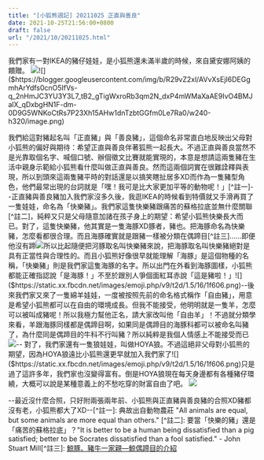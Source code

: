 ```yaml
---
title: "[小狐熊週記] 20211025 正直與善良"
date: 2021-10-25T21:56:00+0800
draft: false
url: "/2021/10/20211025.html"
---
```


我們家有一對IKEA的豬仔娃娃，是小狐熊還未滿半歲的時候，來自黛安娜阿姨的饋贈。
![]($https://blogger.googleusercontent.com/img/b/R29vZ2xl/AVvXsEiEj1_6ac6YRrEnagAaa4z8-czs3W8Lz8EkLDFOjssPk1yW9BPzRlDYhBVXQtZU9q2AezfwEmIz17zRQpBC5zEj94TZfcCo2VWiYvjf0VdvUhpbYddmo0b3Www_IP9k96V9bMnK7fsvakg/w240-h320/image.png)![]($https://blogger.googleusercontent.com/img/b/R29vZ2xl/AVvXsEjI6DEGgmhArYdfs0cnO5IfVs-q_2nHmJC3YU3Y3L7_tB2_gTigWxroRb3qm2N_dxP4mWMaXaAE9IvO4BMJalX_qDxbgHN1F-dm-0D9G5WNKoCtRs7P23Xh15AHw1dnTzbtGGfm0Le7Ra0/w240-h320/image.png)



我們給這對豬起名叫「正直豬」與「善良豬」，這個命名非常直白地反映出父母對小狐熊的偏好與期待：希望正直與善良伴著狐熊一起長大。不過正直與善良當然不是光靠取個名字、喊個口號、辦個徵文比賽就能實現的，本意是想請這兩隻豬在生活中親身示範給小狐熊看什麼叫做正直與善良。然而這兩個詞實在很難詮釋與表現，所以到頭來這兩隻豬平時的對話還是以搞笑瞎扯居多XD而作為一隻豬型角色，他們最常出現的台詞就是「嘿！我可是比大家更加平等的動物呢！」[^註一]--正直豬與善良豬加入我們家沒多久後，我逛IKEA的時候看到特價就又手滑再買了一隻娃娃，命名為「快樂豬」。我們家這隻快樂豬跟痛苦的蘇格拉底並無什麼關聯[^註二]，純粹又只是父母隨意加諸在孩子身上的期望：希望小狐熊快樂長大而已。對了，這隻快樂豬，他其實是一隻海豚XD豚者，豬也。把海豚命名為快樂豬，怎麼看都很合理。而且海豚確實就是跟豬一樣被分類在偶蹄目[^註三]……即便他沒有蹄![]($https://static.xx.fbcdn.net/images/emoji.php/v9/t2d/1.5/16/1f606.png)所以比起隨便把河豚取名叫快樂豬來說，把海豚取名叫快樂豬絕對是具有正當性與合理性的。而且小狐熊好像很早就能理解「海豚」是這個物種的名稱，「快樂豬」則是我們家這隻海豚的名字。所以出門在外看到海豚圖樣，小狐熊都能正確指認說「是海豚！」不至於跟別人爭個面紅耳赤說「這是豬啦！」![]($https://static.xx.fbcdn.net/images/emoji.php/v9/t2d/1.5/16/1f606.png)--後來我們家又來了一隻綿羊娃娃，一度被按照先前的命名格式稱作「自由豬」，用意是希望小狐熊都可以在自由的環境成長。但我不能接受，他明明就是一隻羊，怎麼可以被叫成豬呢！所以我極力幫他正名，請大家改叫他「自由羊」！不過就分類學來看，羊跟海豚同樣都是偶蹄目啊，如果同是偶蹄目的海豚科都可以被命名叫豬了，為什麼同是偶蹄目的牛科不行叫豬？所以純粹是我個人情感上不能接受而已![]($https://static.xx.fbcdn.net/images/emoji.php/v9/t2d/1.5/16/1f606.png)-- 對了，我們家還有一隻狼娃娃，叫做HOYA狼。不過這絕非父母對小狐熊的期望，因為HOYA狼遠比小狐熊還更早就加入我們家了![]($https://static.xx.fbcdn.net/images/emoji.php/v9/t2d/1.5/16/1f606.png)只是過了這許多年，我們家也沒變得富有。倒是HOYA狼現在每天身邊都有各種豬仔環繞，大概可以說是某種意義上的不愁吃穿的財富自由了吧。
![]($https://blogger.googleusercontent.com/img/b/R29vZ2xl/AVvXsEj_aBj9S4AUPS7T35KDb7m_JcN9N0BO1ZGJPOZloyYHsdZG9D1Fjsh4jAPkdWr3GXnMXDDytWAVXKnl73q4ayZSpZeEHBK4HFR77tljYcqoawqiECSK5OJxUPWsBHbnzc85ZAwOiv_8__M/w262-h400/image.png)

--最近沒什麼合照，只好附兩張兩年前、小狐熊與正直豬與善良豬的合照XD豬都沒有老，小狐熊都大了XD--[^註一]: 典故出自動物農莊 "All animals are equal, but some animals are more equal than others." [^註二]: 要當「快樂的豬」還是「痛苦的蘇格拉底」？"It is better to be a human being dissatisfied than a pig satisfied; better to be Socrates dissatisfied than a fool satisfied." - John Stuart Mill[^註三]: [鯨豚、豬牛一家親—鯨偶蹄目的介紹](http://edresource.nmns.edu.tw/ShowObject.aspx......)
